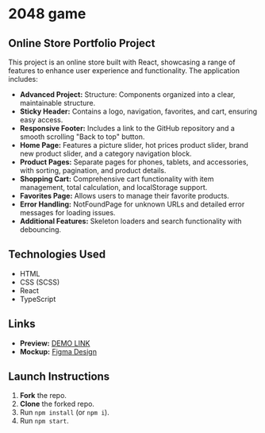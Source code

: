 # 2048 game

## Online Store Portfolio Project

This project is an online store built with React, showcasing a range of features to enhance user experience and functionality. The application includes:

- **Advanced Project:** Structure: Components organized into a clear, maintainable structure.
- **Sticky Header:** Contains a logo, navigation, favorites, and cart, ensuring easy access.
- **Responsive Footer:** Includes a link to the GitHub repository and a smooth scrolling "Back to top" button.
- **Home Page:** Features a picture slider, hot prices product slider, brand new product slider, and a category navigation block.
- **Product Pages:** Separate pages for phones, tablets, and accessories, with sorting, pagination, and product details.
- **Shopping Cart:** Comprehensive cart functionality with item management, total calculation, and localStorage support.
- **Favorites Page:** Allows users to manage their favorite products.
- **Error Handling:** NotFoundPage for unknown URLs and detailed error messages for loading issues.
- **Additional Features:** Skeleton loaders and search functionality with debouncing.

## Technologies Used
- HTML
- CSS (SCSS)
- React
- TypeScript

## Links
- **Preview:** [DEMO LINK](https://alexrapin.github.io/phone-online-store/)
- **Mockup:** [Figma Design](https://www.figma.com/design/xMK2Dy0mfBbJJSNctmOuLW/Phone-catalog-(V2)-Rounded-Style-1)

## Launch Instructions
1. **Fork** the repo.
2. **Clone** the forked repo.
3. Run `npm install` (or `npm i`).
4. Run `npm start`.
